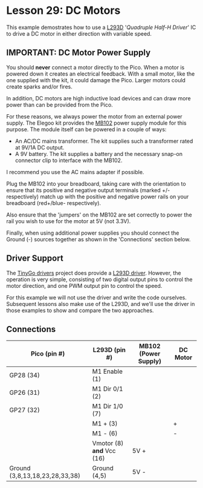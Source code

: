 # Lesson 29: DC Motors #

This example demostrates how to use a [L293D](https://www.ti.com/lit/ds/symlink/l293d.pdf)
'*Quadruple Half-H Driver*' IC to drive a DC motor in either direction with variable speed.

## **IMPORTANT**: DC Motor Power Supply ##

You should **never** connect a motor directly to the Pico. When a motor is powered down it
creates an electrical feedback. With a small motor, like the one supplied with the kit, it
could damage the Pico. Larger motors could create sparks and/or fires.

In addition, DC motors are high inductive load devices and can draw more power than can be
provided from the Pico.

For these reasons, we always power the motor from an external power supply. The Elegoo kit
provides the [MB102](https://www.handsontec.com/dataspecs/mb102-ps.pdf) power supply module
for this purpose. The module itself can be powered in a couple of ways:

* An AC/DC mains transformer. The kit supplies such a transformer rated at 9V/1A DC output.
* A 9V battery. The kit supplies a battery and the necessary snap-on connector clip to interface
  with the MB102.

I recommend you use the AC mains adapter if possible.

Plug the MB102 into your breadboard, taking care with the orientation to ensure that its
positive and negative output terminals (marked +/- respectively) match up with the
positive and negative power rails on your breadboard (red+/blue- respectively).

Also ensure that the 'jumpers' on the MB102 are set correctly to power the rail you wish
to use for the motor at 5V (not 3.3V).

Finally, when using additional power supplies you should connect the Ground (-) sources
together as shown in the 'Connections' section below.

## Driver Support ##

The [TinyGo drivers](https://github.com/tinygo-org/drivers) project does provide a
[L293D driver](https://github.com/tinygo-org/drivers/blob/release/l293x/l293x.go).
However, the operation is very simple, consisting of two digital output pins to
control the motor direction, and one PWM output pin to control the speed.

For this example we will not use the driver and write the code ourselves.
Subsequent lessons also make use of the L293D, and we'll use the driver in those
examples to show and compare the two approaches.

## Connections ##

| Pico (pin #) | L293D (pin #) | MB102 (Power Supply) | DC Motor |
|-|-|-|-|
| GP28 (34)  | M1 Enable (1) | | |
| GP26 (31) | M1 Dir 0/1 (2) | | |
| GP27 (32) | M1 Dir 1/0 (7) | | |
| | M1 + (3) | | + |
| | M1 - (6) | | - |
| | Vmotor (8) **and** Vcc (16) | 5V +| |
| Ground (3,8,13,18,23,28,33,38) | Ground (4,5)| 5V - | |
